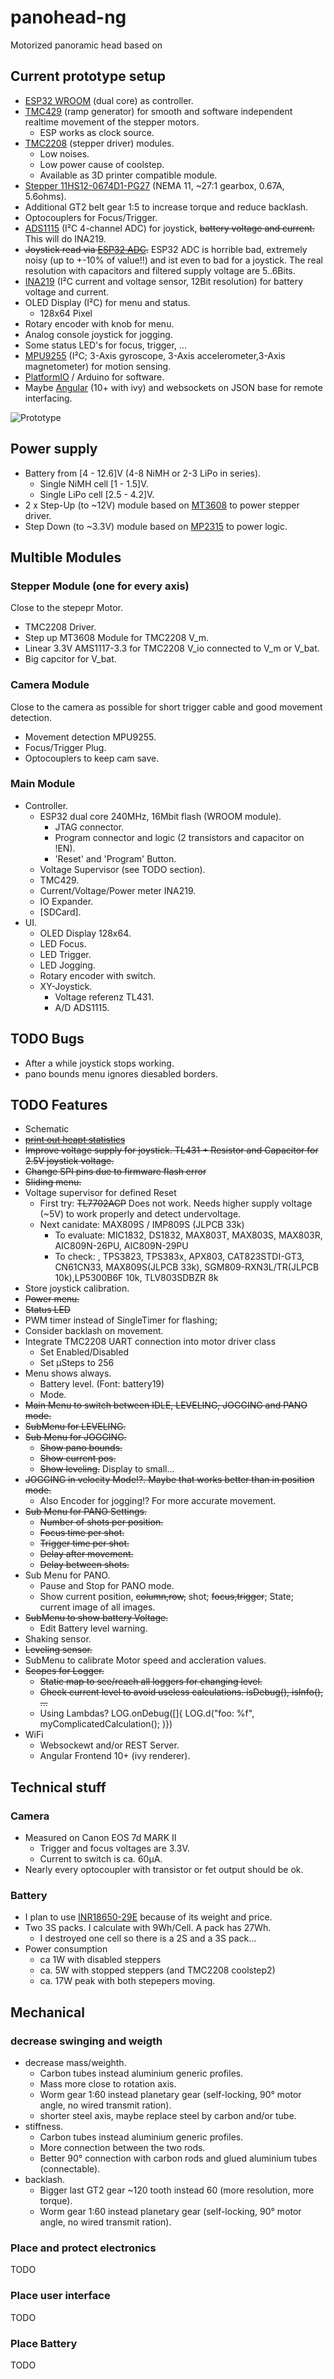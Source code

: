 # panohead-ng

Motorized panoramic head based on

## Current prototype setup

- [ESP32 WROOM](https://www.espressif.com/en/products/hardware/esp-wroom-32/overview) (dual core) as controller.
- [TMC429](https://www.trinamic.com/fileadmin/assets/Products/ICs_Documents/TMC429_datasheet.pdf) (ramp generator) for smooth and software independent realtime movement of the stepper motors.
  - ESP works as clock source.
- [TMC2208](https://shop.watterott.com/SilentStepStick-TMC2208_1) (stepper driver) modules.
  - Low noises.
  - Low power cause of coolstep.
  - Available as 3D printer compatible module.
- [Stepper 11HS12-0674D1-PG27](https://www.omc-stepperonline.com/download/11HS12-0674D1-PG27.pdf) (NEMA 11, ~27:1 gearbox, 0.67A, 5.6ohms).
- Additional GT2 belt gear 1:5 to increase torque and reduce backlash.
- Optocouplers for Focus/Trigger.
- [ADS1115](http://www.ti.com/lit/ds/symlink/ads1115.pdf) (I²C 4-channel ADC) for joystick, ~~battery voltage and current.~~ This will do INA219.
- ~~Joystick read via [ESP32 ADC](https://randomnerdtutorials.com/esp32-adc-analog-read-arduino-ide/).~~ ESP32 ADC is horrible bad, extremely noisy (up to +-10% of value!!) and ist even to bad for a joystick. The real resolution with capacitors and filtered supply voltage are 5..6Bits.
- [INA219](http://www.ti.com/lit/ds/symlink/ina219.pdf) (I²C current and voltage sensor, 12Bit resolution) for battery voltage and current.
- OLED Display (I²C) for menu and status.
  - 128x64 Pixel
- Rotary encoder with knob for menu.
- Analog console joystick for jogging.
- Some status LED's for focus, trigger, ...
- [MPU9255](https://stanford.edu/class/ee267/misc/MPU-9255-Datasheet.pdf) (I²C; 3-Axis gyroscope, 3-Axis accelerometer,3-Axis magnetometer) for motion sensing.
- [PlatformIO](https://platformio.org/) / Arduino for software.
- Maybe [Angular](https://angular.io/) (10+ with ivy) and websockets on JSON base for remote interfacing.

![Prototype](doc/IMG_20200315_144253_537-1600.jpg "Prototype")

## Power supply

- Battery from [4 - 12.6]V (4-8 NiMH or 2-3 LiPo in series).
  - Single NiMH cell [1 - 1.5]V.
  - Single LiPo cell [2.5 - 4.2]V.
- 2 x Step-Up (to ~12V) module based on [MT3608](https://prom-electric.ru/media/MT3608.pdf) to power stepper driver.
- Step Down (to ~3.3V) module based on [MP2315](https://www.monolithicpower.com/en/documentview/productdocument/index/version/2/document_type/Datasheet/lang/en/sku/MP2315/document_id/513/) to power logic.

## Multible Modules

### Stepper Module (one for every axis)

Close to the stepepr Motor.

- TMC2208 Driver.
- Step up MT3608 Module for TMC2208 V_m.
- Linear 3.3V AMS1117-3.3 for TMC2208 V_io connected to V_m or V_bat.
- Big capcitor for V_bat.

### Camera Module

Close to the camera as possible for short trigger cable and good movement detection.

- Movement detection MPU9255.
- Focus/Trigger Plug.
- Optocouplers to keep cam save. 

### Main Module

- Controller.
  - ESP32 dual core 240MHz, 16Mbit flash (WROOM module).
    - JTAG connector.
    - Program connector and logic (2 transistors and capacitor on !EN).
    - 'Reset' and 'Program' Button.
  - Voltage Supervisor (see TODO section).
  - TMC429.
  - Current/Voltage/Power meter INA219.
  - IO Expander.
  - [SDCard].
- UI.
  - OLED Display 128x64.
  - LED Focus.
  - LED Trigger.
  - LED Jogging.
  - Rotary encoder with switch.
  - XY-Joystick.
    - Voltage referenz TL431.
    - A/D ADS1115.

## TODO Bugs

- After a while joystick stops working.
- pano bounds menu ignores diesabled borders.

## TODO Features

- Schematic
- ~~[print out heapt statistics](https://docs.espressif.com/projects/esp-idf/en/latest/esp32/api-reference/system/heap_debug.html#heap-information)~~
- ~~Improve voltage supply for joystick. TL431 + Resistor and Capacitor for 2.5V joystick voltage.~~
- ~~Change SPI pins due to firmware flash error~~
- ~~Sliding menu.~~
- Voltage supervisor for defined Reset
  - First try: ~~TL7702ACP~~ Does not work. Needs higher supply voltage (~5V) to work properly and detect undervoltage.
  - Next canidate: MAX809S / IMP809S (JLPCB 33k)
    - To evaluate: MIC1832, DS1832, MAX803T, MAX803S, MAX803R, AIC809N-26PU, AIC809N-29PU
    - To check:  , TPS3823, TPS383x, APX803, CAT823STDI-GT3, CN61CN33, MAX809S(JLPCB 33k), SGM809-RXN3L/TR(JLPCB 10k),LP5300B6F 10k, TLV803SDBZR 8k
- Store joystick calibration.
- ~~Power menu.~~
- ~~Status LED~~
- PWM timer instead of SingleTimer for flashing;
- Consider backlash on movement.
- Integrate TMC2208 UART connection into motor driver class
  - Set Enabled/Disabled
  - Set µSteps to 256
- Menu shows always.
  - Battery level. (Font: battery19)
  - Mode.
- ~~Main Menu to switch between IDLE, LEVELING, JOGGING and PANO mode.~~
- ~~SubMenu for LEVELING.~~
- ~~Sub Menu for JOGGING.~~
  - ~~Show pano bounds.~~
  - ~~Show current pos.~~
  - ~~Show leveling.~~ Display to small...
- ~~JOGGING in velocity Mode!?. Maybe that works better than in position mode.~~
  - Also Encoder for jogging!? For more accurate movement.
- ~~Sub Menu for PANO Settings.~~
  - ~~Number of shots per position.~~
  - ~~Focus time per shot.~~
  - ~~Trigger  time per shot.~~
  - ~~Delay after movement.~~
  - ~~Delay between shots.~~
- Sub Menu for PANO.
  - Pause and Stop for PANO mode.
  - Show current position, ~~column,row,~~ shot; ~~focus,trigger~~; State; current image of all images.
- ~~SubMenu to show battery Voltage.~~
  - Edit Battery level warning.
- Shaking sensor.
- ~~Leveling sensor.~~
- SubMenu to calibrate Motor speed and accleration values.
- ~~Scopes for Logger.~~
  - ~~Static map to see/reach all loggers for changing level.~~
  - ~~Check current level to avoid useless calculations. isDebug(), isInfo(), ...~~
  - Using Lambdas? LOG.onDebug([]{ LOG.d("foo: %f", myComplicatedCalculation(); )})
- WiFi
  - Websockewt and/or REST Server.
  - Angular Frontend 10+ (ivy renderer).

## Technical stuff

### Camera

- Measured on Canon EOS 7d MARK II
  - Trigger and focus voltages are 3.3V.
  - Current to switch is ca. 60µA.
- Nearly every optocoupler with transistor or fet output should be ok.

### Battery

- I plan to use [INR18650-29E](https://irp-cdn.multiscreensite.com/80106371/files/uploaded/file9.pdf) because of its weight and price.
- Two 3S packs. I calculate with 9Wh/Cell. A pack has 27Wh.
  - I destroyed one cell so there is a 2S and a 3S pack...
- Power consumption
  - ca 1W with disabled steppers
  - ca. 5W with stopped steppers (and TMC2208 coolstep2)
  - ca. 17W peak with both stepepers moving.

## Mechanical

### decrease swinging and weigth

- decrease mass/weighth.
  - Carbon tubes instead aluminium generic profiles.
  - Mass more close to rotation axis.
  - Worm gear 1:60 instead planetary gear (self-locking, 90° motor angle, no wired transmit ration).
  - shorter steel axis, maybe replace steel by carbon and/or tube.
- stiffness.
  - Carbon tubes instead aluminium generic profiles.
  - More connection between the two rods.
  - Better 90° connection with carbon rods and glued aluminium tubes (connectable).
- backlash.
  - Bigger last GT2 gear ~120 tooth instead 60 (more resolution, more torque).
  - Worm gear 1:60 instead planetary gear (self-locking, 90° motor angle, no wired transmit ration).

### Place and protect electronics

TODO

### Place user interface

TODO

### Place Battery

TODO
